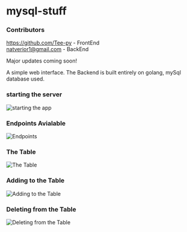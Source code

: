 # mysql-stuff

###  Contributors
https://github.com/Tee-py - FrontEnd        
natverior1@gmail.com - BackEnd

 Major updates coming soon!

 A simple web interface. The Backend is built entirely on golang, mySql database used.

### starting the server
![starting the app](https://github.com/IamNator/mysql-stuff/blob/main/media/RunnngTheWebApp.PNG)

### Endpoints Avialable
![Endpoints](https://github.com/IamNator/mysql-stuff/blob/main/media/endponts.PNG)

### The Table
![The Table](https://github.com/IamNator/mysql-stuff/blob/main/media/Thetabe.PNG)


### Adding to the Table
![Adding to the Table](https://github.com/IamNator/mysql-stuff/blob/man/media/Add%20to%20database.PNG)

### Deleting from the Table
![Deleting from the Table](https://github.com/IamNator/mysql-stuff/blob/ain/media/Deleted%20an%20entry.PNG)


